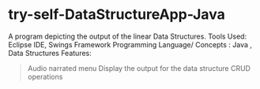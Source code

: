 # try-self-DataStructureApp-Java
A program depicting the output of the linear Data Structures.
Tools Used: Eclipse IDE, Swings Framework
Programming Language/ Concepts : Java , Data Structures
Features:
>Audio narrated menu
>Display the output for the data structure
>CRUD operations
